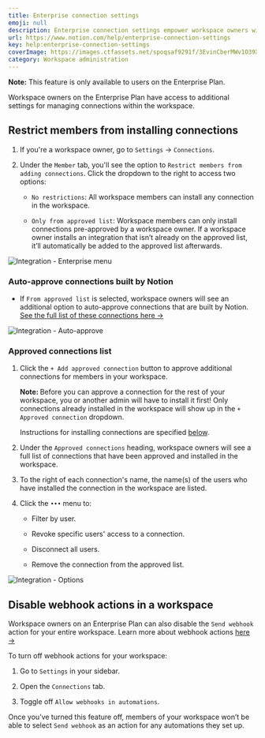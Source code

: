 ```yaml
---
title: Enterprise connection settings
emoji: null
description: Enterprise connection settings empower workspace owners with granular control. Manage member access, approve connections, and streamline your Notion workspace's integration ecosystem — all from one centralized dashboard.
url: https://www.notion.com/help/enterprise-connection-settings
key: help:enterprise-connection-settings
coverImage: https://images.ctfassets.net/spoqsaf9291f/3EvinCberMWv1O39Xd0N2N/1ed8baee3f128c1aba33293dba5633eb/Enterprise_connection.png
category: Workspace administration
---
```


**Note:** This feature is only available to users on the Enterprise Plan.

Workspace owners on the Enterprise Plan have access to additional settings for managing connections within the workspace.

## Restrict members from installing connections

1. If you're a workspace owner, go to `Settings` → `Connections`.

2. Under the `Member` tab, you'll see the option to `Restrict members from adding connections`. Click the dropdown to the right to access two options:

   * `No restrictions`: All workspace members can install any connection in the workspace.

   * `Only from approved list`: Workspace members can only install connections pre-approved by a workspace owner. If a workspace owner installs an integration that isn’t already on the approved list, it’ll automatically be added to the approved list afterwards.

![Integration - Enterprise menu](https://images.ctfassets.net/spoqsaf9291f/5hClC5SVCaqs0It9asEcEr/59d3a712c45bd39b71a2d4a45c8368be/Integration_-_Enterprise_menu.png)

### Auto-approve connections built by Notion

* If `From approved list` is selected, workspace owners will see an additional option to auto-approve connections that are built by Notion. [See the full list of these connections here →](https://www.notion.com/integrations/all?collection=made-by-notion)

![Integration - Auto-approve](https://images.ctfassets.net/spoqsaf9291f/gyWbkRiuR2zBqjRU6ArGb/2ad5adfa347fee5bab390f991dcac8dd/Integration_-_Auto-approve.png)

### Approved connections list

1. Click the `+ Add approved connection` button to approve additional connections for members in your workspace.

   **Note:&#x20;**&#x42;efore you can approve a connection for the rest of your workspace, you or another admin will have to install it first! Only connections already installed in the workspace will show up in the `+ Approved connection` dropdown.

   Instructions for installing connections are specified [below](https://www.notion.com/help/add-and-manage-connections-with-the-api#install-public-integrations-from-developers).

2. Under the `Approved connections` heading, workspace owners will see a full list of connections that have been approved and installed in the workspace.

3. To the right of each connection's name, the name(s) of the users who have installed the connection in the workspace are listed.

4. Click the `•••` menu to:

   * Filter by user.

   * Revoke specific users' access to a connection.

   * Disconnect all users.

   * Remove the connection from the approved list.

![Integration - Options](https://images.ctfassets.net/spoqsaf9291f/501dZyRoaYclqaXOwQVV1u/269b881a7bbcb1f56bcfd8a43b069b7e/Integration_-_Options.png)

## Disable webhook actions in a workspace

Workspace owners on an Enterprise Plan can also disable the `Send webhook` action for your entire workspace. Learn more about webhook actions [here →](https://www.notion.com/help/webhook-actions)

To turn off webhook actions for your workspace:

1. Go to `Settings` in your sidebar.

2. Open the `Connections` tab.

3. Toggle off `Allow webhooks in automations`.

Once you’ve turned this feature off, members of your workspace won’t be able to select `Send webhook` as an action for any automations they set up.
